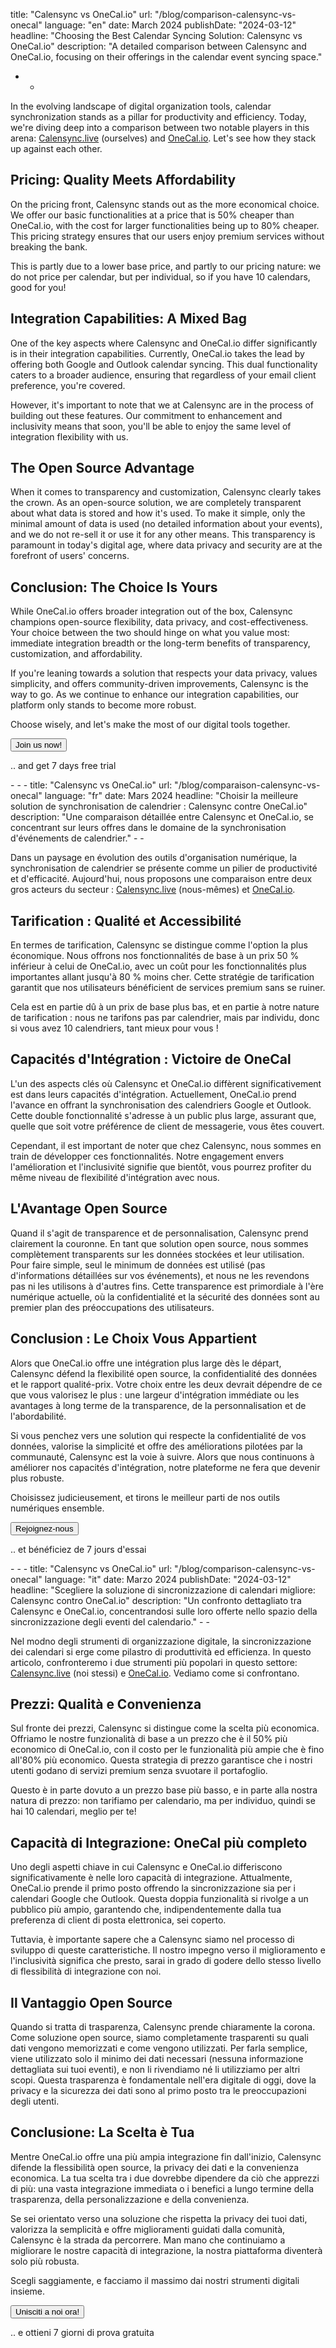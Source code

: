 title: "Calensync vs OneCal.io"
url: "/blog/comparison-calensync-vs-onecal"
language: "en"
date: March 2024
publishDate: "2024-03-12"
headline: "Choosing the Best Calendar Syncing Solution: Calensync vs OneCal.io"
description: "A detailed comparison between Calensync and OneCal.io, focusing on their offerings in the calendar event syncing space."
 - -
In the evolving landscape of digital organization tools, calendar synchronization stands as a pillar for productivity and efficiency. 
Today, we're diving deep into a comparison between two notable players in this arena: 
[Calensync.live](https://calensync.live) (ourselves) and [OneCal.io](https://onecal.io). 
Let's see how they stack up against each other.

## Pricing: Quality Meets Affordability

On the pricing front, Calensync stands out as the more economical choice. We offer our basic functionalities at a price that is 50% cheaper than OneCal.io, with the cost for larger functionalities being up to 80% cheaper. This pricing strategy ensures that our users enjoy premium services without breaking the bank.

This is partly due to a lower base price, and partly to our pricing nature: we do not price per calendar, but per individual, so if you have 10 calendars, good for you!

## Integration Capabilities: A Mixed Bag

One of the key aspects where Calensync and OneCal.io differ significantly is in their integration capabilities. Currently, OneCal.io takes the lead by offering both Google and Outlook calendar syncing. This dual functionality caters to a broader audience, ensuring that regardless of your email client preference, you're covered.

However, it's important to note that we at Calensync are in the process of building out these features. Our commitment to enhancement and inclusivity means that soon, you'll be able to enjoy the same level of integration flexibility with us.

## The Open Source Advantage

When it comes to transparency and customization, Calensync clearly takes the crown. As an open-source solution, we are completely transparent about what data is stored and how it's used. To make it simple, only the minimal amount of data is used (no detailed information about your events), and we do not re-sell it or use it for any other means. This transparency is paramount in today's digital age, where data privacy and security are at the forefront of users' concerns.

## Conclusion: The Choice Is Yours

While OneCal.io offers broader integration out of the box, Calensync champions open-source flexibility, data privacy, and cost-effectiveness. Your choice between the two should hinge on what you value most: immediate integration breadth or the long-term benefits of transparency, customization, and affordability.

If you're leaning towards a solution that respects your data privacy, values simplicity, and offers community-driven improvements, Calensync is the way to go. As we continue to enhance our integration capabilities, our platform only stands to become more robust.

Choose wisely, and let's make the most of our digital tools together.

<div className='centered'>
    <button type="button" className="btn btn-primary btn-lg px-4 me-md-2 cta">Join us now!</button>
    <p>.. and get 7 days free trial</p>
</div>
 - - -
title: "Calensync vs OneCal.io"
url: "/blog/comparaison-calensync-vs-onecal"
language: "fr"
date: Mars 2024 
headline: "Choisir la meilleure solution de synchronisation de calendrier : Calensync contre OneCal.io"
description: "Une comparaison détaillée entre Calensync et OneCal.io, se concentrant sur leurs offres dans le domaine de la synchronisation d'événements de calendrier."
 - -

Dans un paysage en évolution des outils d'organisation numérique, la synchronisation de calendrier se présente comme un pilier de productivité et d'efficacité. Aujourd'hui, nous proposons une comparaison entre deux gros acteurs du secteur : [Calensync.live](https://calensync.live) (nous-mêmes) et [OneCal.io](https://onecal.io). 

## Tarification : Qualité et Accessibilité

En termes de tarification, Calensync se distingue comme l'option la plus économique. Nous offrons nos fonctionnalités de base à un prix 50 % inférieur à celui de OneCal.io, avec un coût pour les fonctionnalités plus importantes allant jusqu'à 80 % moins cher. Cette stratégie de tarification garantit que nos utilisateurs bénéficient de services premium sans se ruiner.

Cela est en partie dû à un prix de base plus bas, et en partie à notre nature de tarification : nous ne tarifons pas par calendrier, mais par individu, donc si vous avez 10 calendriers, tant mieux pour vous !

## Capacités d'Intégration : Victoire de OneCal

L'un des aspects clés où Calensync et OneCal.io diffèrent significativement est dans leurs capacités d'intégration. Actuellement, OneCal.io prend l'avance en offrant la synchronisation des calendriers Google et Outlook. Cette double fonctionnalité s'adresse à un public plus large, assurant que, quelle que soit votre préférence de client de messagerie, vous êtes couvert.

Cependant, il est important de noter que chez Calensync, nous sommes en train de développer ces fonctionnalités. Notre engagement envers l'amélioration et l'inclusivité signifie que bientôt, vous pourrez profiter du même niveau de flexibilité d'intégration avec nous.

## L'Avantage Open Source

Quand il s'agit de transparence et de personnalisation, Calensync prend clairement la couronne. En tant que solution open source, nous sommes complètement transparents sur les données stockées et leur utilisation. Pour faire simple, seul le minimum de données est utilisé (pas d'informations détaillées sur vos événements), et nous ne les revendons pas ni les utilisons à d'autres fins. Cette transparence est primordiale à l'ère numérique actuelle, où la confidentialité et la sécurité des données sont au premier plan des préoccupations des utilisateurs.

## Conclusion : Le Choix Vous Appartient

Alors que OneCal.io offre une intégration plus large dès le départ, Calensync défend la flexibilité open source, la confidentialité des données et le rapport qualité-prix. Votre choix entre les deux devrait dépendre de ce que vous valorisez le plus : une largeur d'intégration immédiate ou les avantages à long terme de la transparence, de la personnalisation et de l'abordabilité.

Si vous penchez vers une solution qui respecte la confidentialité de vos données, valorise la simplicité et offre des améliorations pilotées par la communauté, Calensync est la voie à suivre. Alors que nous continuons à améliorer nos capacités d'intégration, notre plateforme ne fera que devenir plus robuste.

Choisissez judicieusement, et tirons le meilleur parti de nos outils numériques ensemble.

<div className='centered'>
    <button type="button" className="btn btn-primary btn-lg px-4 me-md-2 cta">Rejoignez-nous</button>
    <p>.. et bénéficiez de 7 jours d'essai</p>
</div>
 - - -
title: "Calensync vs OneCal.io"
url: "/blog/comparison-calensync-vs-onecal"
language: "it"
date: Marzo 2024
publishDate: "2024-03-12"
headline: "Scegliere la soluzione di sincronizzazione di calendari migliore: Calensync contro OneCal.io"
description: "Un confronto dettagliato tra Calensync e OneCal.io, concentrandosi sulle loro offerte nello spazio della sincronizzazione degli eventi del calendario."
 - -

Nel modno degli strumenti di organizzazione digitale, la sincronizzazione dei calendari si erge come pilastro di produttività ed efficienza. In questo articolo, confronteremo i due strumenti più popolari in questo settore: [Calensync.live](https://calensync.live) (noi stessi) e [OneCal.io](https://onecal.io). Vediamo come si confrontano.

## Prezzi: Qualità e Convenienza

Sul fronte dei prezzi, Calensync si distingue come la scelta più economica. Offriamo le nostre funzionalità di base a un prezzo che è il 50% più economico di OneCal.io, con il costo per le funzionalità più ampie che è fino all'80% più economico. Questa strategia di prezzo garantisce che i nostri utenti godano di servizi premium senza svuotare il portafoglio.

Questo è in parte dovuto a un prezzo base più basso, e in parte alla nostra natura di prezzo: non tarifiamo per calendario, ma per individuo, quindi se hai 10 calendari, meglio per te!

## Capacità di Integrazione: OneCal più completo

Uno degli aspetti chiave in cui Calensync e OneCal.io differiscono significativamente è nelle loro capacità di integrazione. Attualmente, OneCal.io prende il primo posto offrendo la sincronizzazione sia per i calendari Google che Outlook. Questa doppia funzionalità si rivolge a un pubblico più ampio, garantendo che, indipendentemente dalla tua preferenza di client di posta elettronica, sei coperto.

Tuttavia, è importante sapere che a Calensync siamo nel processo di sviluppo di queste caratteristiche. Il nostro impegno verso il miglioramento e l'inclusività significa che presto, sarai in grado di godere dello stesso livello di flessibilità di integrazione con noi.

## Il Vantaggio Open Source

Quando si tratta di trasparenza, Calensync prende chiaramente la corona. Come soluzione open source, siamo completamente trasparenti su quali dati vengono memorizzati e come vengono utilizzati. Per farla semplice, viene utilizzato solo il minimo dei dati necessari (nessuna informazione dettagliata sui tuoi eventi), e non li rivendiamo né li utilizziamo per altri scopi. Questa trasparenza è fondamentale nell'era digitale di oggi, dove la privacy e la sicurezza dei dati sono al primo posto tra le preoccupazioni degli utenti.

## Conclusione: La Scelta è Tua

Mentre OneCal.io offre una più ampia integrazione fin dall'inizio, Calensync difende la flessibilità open source, la privacy dei dati e la convenienza economica. La tua scelta tra i due dovrebbe dipendere da ciò che apprezzi di più: una vasta integrazione immediata o i benefici a lungo termine della trasparenza, della personalizzazione e della convenienza.

Se sei orientato verso una soluzione che rispetta la privacy dei tuoi dati, valorizza la semplicità e offre miglioramenti guidati dalla comunità, Calensync è la strada da percorrere. Man mano che continuiamo a migliorare le nostre capacità di integrazione, la nostra piattaforma diventerà solo più robusta.

Scegli saggiamente, e facciamo il massimo dai nostri strumenti digitali insieme.

<div className='centered'>
    <button type="button" className="btn btn-primary btn-lg px-4 me-md-2 cta">Unisciti a noi ora!</button>
    <p>.. e ottieni 7 giorni di prova gratuita</p>
</div>
